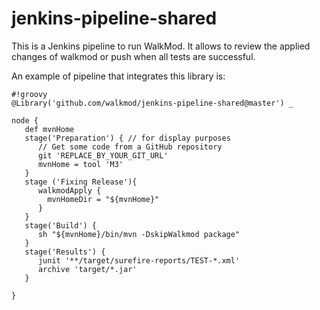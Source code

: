 # jenkins-pipeline-shared

This is a Jenkins pipeline to run WalkMod. It allows to review the applied changes of walkmod or push when all tests are successful.

An example of pipeline that integrates this library is: 

```
#!groovy
@Library('github.com/walkmod/jenkins-pipeline-shared@master') _

node {
   def mvnHome
   stage('Preparation') { // for display purposes
      // Get some code from a GitHub repository
      git 'REPLACE_BY_YOUR_GIT_URL'
      mvnHome = tool 'M3'
   }   
   stage ('Fixing Release'){
      walkmodApply { 
        mvnHomeDir = "${mvnHome}"
      }        
   }   
   stage('Build') {
      sh "${mvnHome}/bin/mvn -DskipWalkmod package"     
   }
   stage('Results') {
      junit '**/target/surefire-reports/TEST-*.xml'
      archive 'target/*.jar'
   }

}
